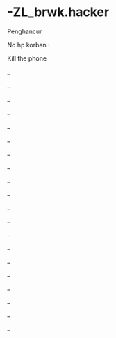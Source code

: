 # -ZL_brwk.hacker
Penghancur

No hp korban :                         

Kill the phone

_

_

_

_

_

_

_

_

_

_

_

_

_

_

_

_

_

_

_

_
